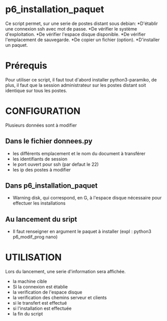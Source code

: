# p6_installation_paquet
Ce script permet, sur une serie de postes distant sous debian:
  *D'établir une connexion ssh avec mot de passe.
  *De vérifier le système d'exploitation.
  *De vérifier l'espace disque disponible.
  *De vérifier l'emplacement de sauvegarde.
  *De copier un fichier (option).
  *D'installer un paquet.

# Prérequis
Pour utiliser ce script, il faut tout d'abord installer python3-paramiko, de plus, il faut que la session administrateur sur les postes distant soit identique sur tous les postes.
 
# CONFIGURATION
Plusieurs données sont à modifier 
 ## Dans le fichier donnees.py
  * les différents emplacement et le nom du document à transférer
  * les identifiants de session
  * le port ouvert pour ssh (par defaut le 22)
  * les ip des postes à modifier
 
 ## Dans p6_installation_paquet
  * Warning disk, qui correspond, en G, à l'espace disque nécessaire pour effectuer les installations
 
 
 ## Au lancement du sript
  * Il faut renseigner en argument le paquet à installer (expl : python3 p6_modif_prog nano)

# UTILISATION
Lors du lancement, une serie d'information sera affichée.
  * la machine cible
  * Si la connexion est établie
  * la verification de l'espace disque
  * la verification des chemins serveur et clients
  * si le transfert est effectué
  * si l'installation est effectuée
  * la fin du script
